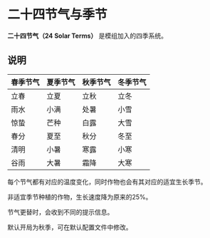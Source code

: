 # 二十四节气与季节

**二十四节气（24 Solar Terms）** 是模组加入的四季系统。

## 说明

| 春季节气 | 夏季节气 | 秋季节气 | 冬季节气 |
| :-------- | :--------- | :--------- | :--------- |
| 立春       | 立夏        | 立秋        | 立冬        |
| 雨水       | 小满        | 处暑        | 小雪        |
| 惊蛰       | 芒种        | 白露        | 大雪        |
| 春分       | 夏至        | 秋分        | 冬至        |
| 清明       | 小暑        | 寒露        | 小寒        |
| 谷雨       | 大暑        | 霜降        | 大寒        |

每个节气都有对应的温度变化，同时作物也会有其对应的适宜生长季节。

非适宜季节种植的作物，生长速度降为原来的25%。

节气更替时，会收到不同的提示信息。

默认开局为秋季，可在默认配置文件中修改。